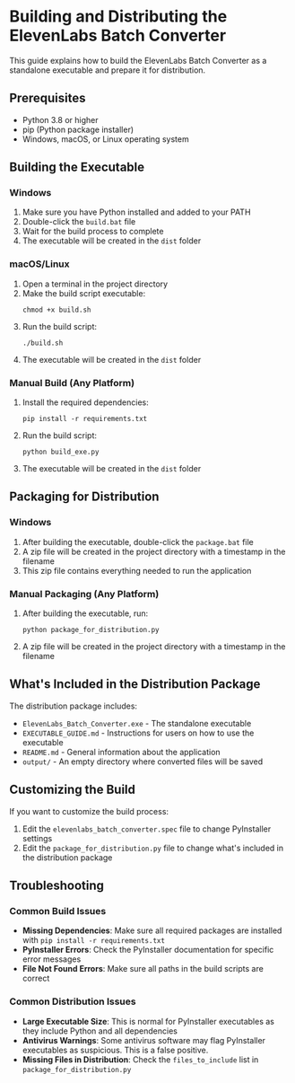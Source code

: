 # Building and Distributing the ElevenLabs Batch Converter

This guide explains how to build the ElevenLabs Batch Converter as a standalone executable and prepare it for distribution.

## Prerequisites

- Python 3.8 or higher
- pip (Python package installer)
- Windows, macOS, or Linux operating system

## Building the Executable

### Windows

1. Make sure you have Python installed and added to your PATH
2. Double-click the `build.bat` file
3. Wait for the build process to complete
4. The executable will be created in the `dist` folder

### macOS/Linux

1. Open a terminal in the project directory
2. Make the build script executable:
   ```
   chmod +x build.sh
   ```
3. Run the build script:
   ```
   ./build.sh
   ```
4. The executable will be created in the `dist` folder

### Manual Build (Any Platform)

1. Install the required dependencies:
   ```
   pip install -r requirements.txt
   ```
2. Run the build script:
   ```
   python build_exe.py
   ```
3. The executable will be created in the `dist` folder

## Packaging for Distribution

### Windows

1. After building the executable, double-click the `package.bat` file
2. A zip file will be created in the project directory with a timestamp in the filename
3. This zip file contains everything needed to run the application

### Manual Packaging (Any Platform)

1. After building the executable, run:
   ```
   python package_for_distribution.py
   ```
2. A zip file will be created in the project directory with a timestamp in the filename

## What's Included in the Distribution Package

The distribution package includes:

- `ElevenLabs_Batch_Converter.exe` - The standalone executable
- `EXECUTABLE_GUIDE.md` - Instructions for users on how to use the executable
- `README.md` - General information about the application
- `output/` - An empty directory where converted files will be saved

## Customizing the Build

If you want to customize the build process:

1. Edit the `elevenlabs_batch_converter.spec` file to change PyInstaller settings
2. Edit the `package_for_distribution.py` file to change what's included in the distribution package

## Troubleshooting

### Common Build Issues

- **Missing Dependencies**: Make sure all required packages are installed with `pip install -r requirements.txt`
- **PyInstaller Errors**: Check the PyInstaller documentation for specific error messages
- **File Not Found Errors**: Make sure all paths in the build scripts are correct

### Common Distribution Issues

- **Large Executable Size**: This is normal for PyInstaller executables as they include Python and all dependencies
- **Antivirus Warnings**: Some antivirus software may flag PyInstaller executables as suspicious. This is a false positive.
- **Missing Files in Distribution**: Check the `files_to_include` list in `package_for_distribution.py`
